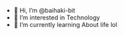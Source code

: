 - 👋 Hi, I’m @baihaki-bit
- 👀 I’m interested in Technology
- 🌱 I’m currently learning About life lol

<!---
baihaki-bit/baihaki-bit is a ✨ special ✨ repository because its `README.md` (this file) appears on your GitHub profile.
You can click the Preview link to take a look at your changes.
--->
